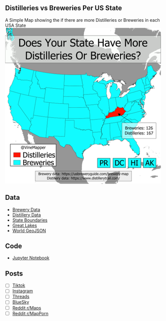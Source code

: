 ## Distilleries vs Breweries Per US State
A Simple Map showing the if there are more Distilleries or Breweries in each USA State
![Map](Distilleries_vs_Breweries.png)

## Data
* [Brewery Data](https://usbreweryguide.com/brewery-map)
* [Distillery Data](https://www.distillerytrail.com/)
* [State Boundaries](https://www.census.gov/geographies/mapping-files/time-series/geo/carto-boundary-file.html)
* [Great Lakes](https://usicecenter.gov/Products/GreatLakesData)
* [World GeoJSON](https://public.opendatasoft.com/explore/dataset/world-administrative-boundaries/export/?flg=en-us)

## Code
* [Jupyter Notebook](FormatData.ipynb)

## Posts
- [ ] [Tiktok]()
- [ ] [Instagram]()
- [ ] [Threads]()
- [ ] [BlueSky]()
- [ ] [Reddit r/Maps]()
- [ ] [Reddit r/MapPorn]()